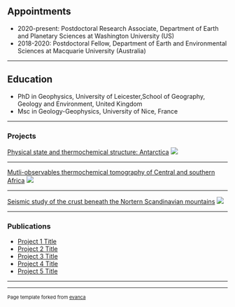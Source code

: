 ## Appointments

* 2020-present: Postdoctoral Research Associate, Department of Earth and Planetary Sciences at Washington University (US)
* 2018-2020: Postdoctoral Fellow, Department of Earth and Environmental Sciences at Macquarie University (Australia)

---
## Education

* PhD in Geophysics, University of Leicester,School of Geography, Geology and Environment, United Kingdom
* Msc in Geology-Geophysics, University of Nice, France

---
### Projects

[Physical state and thermochemical structure: Antarctica](/sample_page)
<img src="images/dummy_thumbnail.jpg?raw=true"/>

---
[Mutli-observables thermochemical tomography of Central and southern Africa](/pdf/sample_presentation.pdf)
<img src="images/dummy_thumbnail.jpg?raw=true"/>

---
[Seismic study of the crust beneath the Nortern Scandinavian mountains](http://example.com/)
<img src="images/dummy_thumbnail.jpg?raw=true"/>

---

### Publications

- [Project 1 Title](http://example.com/)
- [Project 2 Title](http://example.com/)
- [Project 3 Title](http://example.com/)
- [Project 4 Title](http://example.com/)
- [Project 5 Title](http://example.com/)

---




---
<p style="font-size:11px">Page template forked from <a href="https://github.com/evanca/quick-portfolio">evanca</a></p>
<!-- Remove above link if you don't want to attibute -->
